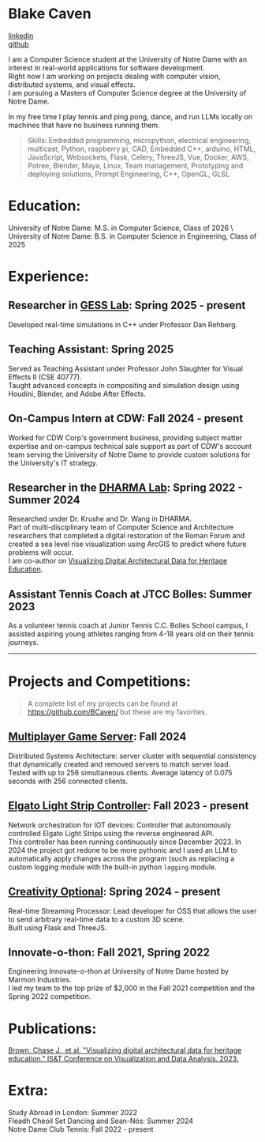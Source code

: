 # Blake Caven

[linkedin](https://www.linkedin.com/in/blake-caven/) \
[github](https://github.com/bcaven/) 

I am a Computer Science student at the University of Notre Dame with an interest in real-world applications for software development. \
Right now I am working on projects dealing with computer vision, distributed systems, and visual effects. \
I am pursuing a Masters of Computer Science degree at the University of Notre Dame.

In my free time I play tennis and ping pong, dance, and run LLMs locally on machines that have no business running them.

> Skills: Embedded programming, micropython, electrical engineering, multicast, Python, raspberry pi, CAD, Embedded C++, arduino, HTML, JavaScript, Websockets, Flask, Celery, ThreeJS, Vue, Docker, AWS, Potree, Blender, Maya, Linux, Team management, Prototyping and deploying solutions, Prompt Engineering, C++, OpenGL, GLSL

# Education:

University of Notre Dame: M.S. in Computer Science, Class of 2026 \ 
University of Notre Dame: B.S. in Computer Science in Engineering, Class of 2025

# Experience:

## Researcher in [GESS Lab](https://github.com/gessLab): Spring 2025 - present

Developed real-time simulations in C++ under Professor Dan Rehberg.

## Teaching Assistant: Spring 2025

Served as Teaching Assistant under Professor John Slaughter for Visual Effects II (CSE 40777). \
Taught advanced concepts in compositing and simulation design using Houdini, Blender, and Adobe After Effects.

## On-Campus Intern at CDW: Fall 2024 - present

Worked for CDW Corp's government business, providing subject matter expertise and on-campus technical sale support as part of CDW's account team serving the University of Notre Dame to provide custom solutions for the University's IT strategy.

## Researcher in the [DHARMA Lab](https://dharma3d.org/dharma.crc.nd.edu/index.html): Spring 2022 - Summer 2024

Researched under Dr. Krushe and Dr. Wang in DHARMA. \
Part of multi-disciplinary team of Computer Science and Architecture researchers that completed a digital restoration of the Roman Forum and created a sea level rise visualization using ArcGIS to predict where future problems will occur. \
I am co-author on [Visualizing Digital Architectural Data for Heritage Education](https://par.nsf.gov/servlets/purl/10399514).

## Assistant Tennis Coach at JTCC Bolles: Summer 2023

As a volunteer tennis coach at Junior Tennis C.C. Bolles School campus, 
I assisted aspiring young athletes ranging from 4-18 years old on their tennis journeys.

---

# Projects and Competitions:

> A complete list of my projects can be found at https://github.com/BCaven/ but these are my favorites.

## [Multiplayer Game Server](https://github.com/BCaven/multiplayer-game-server): Fall 2024

Distributed Systems Architecture: server cluster with sequential consistency that dynamically created and removed servers to match server load. \
Tested with up to 256 simultaneous clients. Average latency of 0.075 seconds with 256 connected clients.

## [Elgato Light Strip Controller](https://github.com/BCaven/elgato-light-controller): Fall 2023 - present

Network orchestration for IOT devices: Controller that autonomously controlled Elgato Light Strips using the reverse engineered API.\
This controller has been running continuously since December 2023. In 2024 the project got redone to be more pythonic and I used an LLM to automatically apply changes across the program (such as replacing a custom logging module with the built-in python `logging` module.

## [Creativity Optional](https://github.com/BCaven/creativity-optional): Spring 2024 - present

Real-time Streaming Processor: Lead developer for OSS that allows the user to send arbitrary real-time data to a custom 3D scene. \
Built using Flask and ThreeJS.

## Innovate-o-thon: Fall 2021, Spring 2022

Engineering Innovate-o-thon at University of Notre Dame hosted by Marmon Industries. \
I led my team to the top prize of $2,000 in the Fall 2021 competition and the Spring 2022 competition.

# Publications:

[Brown, Chase J., et al. "Visualizing digital architectural data for heritage education." IS&T Conference on Visualization and Data Analysis. 2023.](https://par.nsf.gov/servlets/purl/10399514)

# Extra:

Study Abroad in London: Summer 2022 \
Fleadh Cheoil Set Dancing and Sean-Nós: Summer 2024 \
Notre Dame Club Tennis: Fall 2022 - present

